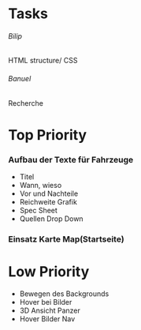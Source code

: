 # Tasks

###### Bilip
HTML structure/ CSS

###### Banuel
Recherche


# Top Priority


### Aufbau der Texte für Fahrzeuge

- Titel
- Wann, wieso
- Vor und Nachteile
- Reichweite Grafik
- Spec Sheet
- Quellen Drop Down

### Einsatz Karte Map(Startseite)

# Low Priority

- Bewegen des Backgrounds
- Hover bei Bilder
- 3D Ansicht Panzer
- Hover Bilder Nav

 
 